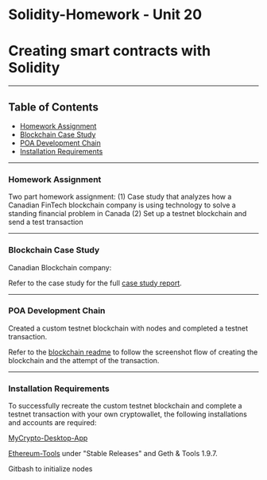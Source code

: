 # Solidity-Homework - Unit 20

# Creating smart contracts with Solidity

---

## Table of Contents

- [Homework Assignment](#Homework-Assignment)
- [Blockchain Case Study](#Blockchain-Case-Study)
- [POA Development Chain](#POA-Development-Chain)
- [Installation Requirements](#Installation-Requirements)

---

### Homework Assignment

Two part homework assignment:
(1) Case study that analyzes how a Canadian FinTech blockchain company is using technology to solve a standing financial problem in Canada
(2) Set up a testnet blockchain and send a test transaction

---

### Blockchain Case Study

Canadian Blockchain company:

Refer to the case study for the full [case study report](case_study.md).

---

### POA Development Chain 

Created a custom testnet blockchain with nodes and completed a testnet transaction. 

Refer to the [blockchain readme](custom_block_chain.md) to follow the screenshot flow of creating the blockchain and the attempt of the transaction.
 
---

### Installation Requirements

To successfully recreate the custom testnet blockchain and complete a testnet transaction with your own cryptowallet, the following installations and accounts are required:

[MyCrypto-Desktop-App](https://download.mycrypto.com) 

[Ethereum-Tools](https://geth.ethereum.org/downloads/) under "Stable Releases" and Geth & Tools 1.9.7.

Gitbash to initialize nodes

